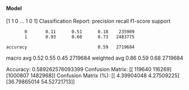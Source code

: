#### Model
[1 1 0 ... 1 0 1]
Classification Report:
              precision    recall  f1-score   support

           0       0.11      0.51      0.18    235909
           1       0.93      0.60      0.73   2483775

    accuracy                           0.59   2719684
   macro avg       0.52      0.55      0.45   2719684
weighted avg       0.86      0.59      0.68   2719684

Accuracy: 0.589262576093399
Confusion Matrix:
[[ 119640  116269]
 [1000807 1482968]]
Confusion Matrix (%):
[[ 4.39904048  4.27509225]
 [36.79865014 54.52721713]]
